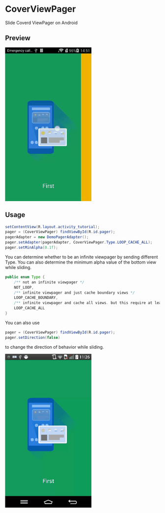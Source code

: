 # CoverViewPager
Slide Coverd ViewPager on Android

## Preview
![](https://github.com/BinQi/CoverViewPager/blob/master/raw/demo.gif)

## Usage
```Java
setContentView(R.layout.activity_tutorial);
pager = (CoverViewPager) findViewById(R.id.pager);
pagerAdapter = new DemoPagerAdapter();
pager.setAdapter(pagerAdapter, CoverViewPager.Type.LOOP_CACHE_ALL);
pager.setMinAlpha(0.1f);
```

You can determine whether to be an infinite viewpager by sending different Type. You can also determine the minimum alpha value of the bottom view while sliding.

```Java
public enum Type {
    /** not an infinite viewpager */
    NOT_LOOP,
    /** infinite viewpager and just cache boundary views */
    LOOP_CACHE_BOUNDARY,
    /** infinite viewpager and cache all views. but this require at least 3 items */
    LOOP_CACHE_ALL
}
```
You can also use
```Java
pager = (CoverViewPager) findViewById(R.id.pager);
pager.setDirection(false)
```
to change the direction of behavior while sliding.

![](https://github.com/BinQi/CoverViewPager/blob/master/raw/demo1.gif)
